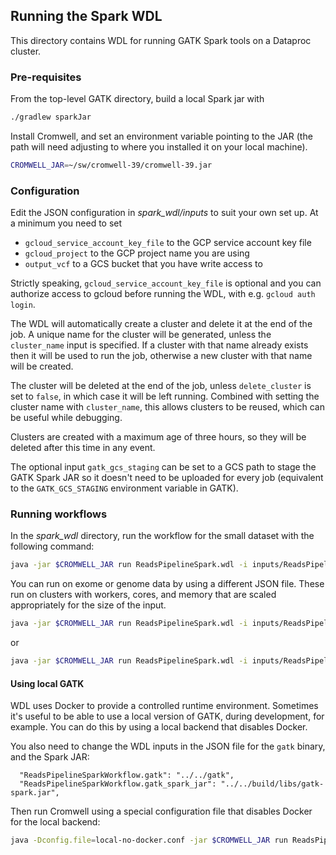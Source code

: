 ## Running the Spark WDL

This directory contains WDL for running GATK Spark tools on a
Dataproc cluster.

### Pre-requisites

From the top-level GATK directory, build a local Spark jar with

```bash
./gradlew sparkJar
```

Install Cromwell, and set an environment variable pointing to the JAR
(the path will need adjusting to where you installed it on your local
machine).

```bash
CROMWELL_JAR=~/sw/cromwell-39/cromwell-39.jar
```

### Configuration

Edit the JSON configuration in _spark_wdl/inputs_ to suit your own set
up. At a minimum you need to set

* `gcloud_service_account_key_file` to the GCP service account key file
* `gcloud_project` to the GCP project name you are using
* `output_vcf` to a GCS bucket that you have write access to

Strictly speaking, `gcloud_service_account_key_file` is optional and you
can authorize access to gcloud before running the WDL, with e.g.
`gcloud auth login`.

The WDL will automatically create a cluster and delete it at the end of
the job. A unique name for the cluster will be generated, unless the
`cluster_name` input is specified. If a cluster with that name already
exists then it will be used to run the job, otherwise a new cluster with
that name will be created.

The cluster will be deleted at the end of the job, unless
`delete_cluster` is set to `false`, in which case it will be left
running. Combined with setting the cluster name with `cluster_name`,
this allows clusters to be reused, which can be useful while debugging.

Clusters are created with a maximum age of three hours, so they will be
deleted after this time in any event.

The optional input `gatk_gcs_staging` can be set to a GCS path to stage
the GATK Spark JAR so it doesn't need to be uploaded for every job
(equivalent to the `GATK_GCS_STAGING` environment variable in GATK).

### Running workflows

In the _spark_wdl_ directory, run the workflow for the small dataset
with the following command:

```bash
java -jar $CROMWELL_JAR run ReadsPipelineSpark.wdl -i inputs/ReadsPipelineSpark_small.json
```

You can run on exome or genome data by using a different JSON file.
These run on clusters with workers, cores, and memory that are scaled
appropriately for the size of the input.

```bash
java -jar $CROMWELL_JAR run ReadsPipelineSpark.wdl -i inputs/ReadsPipelineSpark_exome.json
```

or

```bash
java -jar $CROMWELL_JAR run ReadsPipelineSpark.wdl -i inputs/ReadsPipelineSpark_genome.json
```

#### Using local GATK

WDL uses Docker to provide a controlled runtime environment. Sometimes
it's useful to be able to use a local version of GATK, during
development, for example. You can do this by using a local backend that
disables Docker.

You also need to change the WDL inputs in the JSON file for the `gatk`
binary, and the Spark JAR:

```
  "ReadsPipelineSparkWorkflow.gatk": "../../gatk",
  "ReadsPipelineSparkWorkflow.gatk_spark_jar": "../../build/libs/gatk-spark.jar",
```

Then run Cromwell using a special configuration file that disables
Docker for the local backend:

```bash
java -Dconfig.file=local-no-docker.conf -jar $CROMWELL_JAR run ReadsPipelineSpark.wdl -i inputs/ReadsPipelineSpark_small.json
```